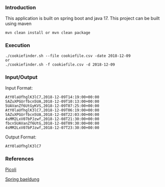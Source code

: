 ### Introduction
This application is built on spring boot and java 17. This project can be built using maven

``
mvn clean install
or
mvn clean package
``

### Execution
```
./cookiefinder.sh --file cookiefile.csv -date 2018-12-09
or
./cookiefinder.sh -f cookiefile.csv -d 2018-12-09
```

### Input/Output
Input Format:
```aidl
AtY0laUfhglK3lC7,2018-12-09T14:19:00+00:00 
SAZuXPGUrfbcn5UA,2018-12-09T10:13:00+00:00 
5UAVanZf6UtGyKVS,2018-12-09T07:25:00+00:00 
AtY0laUfhglK3lC7,2018-12-09T06:19:00+00:00 
SAZuXPGUrfbcn5UA,2018-12-08T22:03:00+00:00 
4sMM2LxV07bPJzwf,2018-12-08T21:30:00+00:00 
fbcn5UAVanZf6UtG,2018-12-08T09:30:00+00:00 
4sMM2LxV07bPJzwf,2018-12-07T23:30:00+00:00 
```

Output Format:
```aidl
AtY0laUfhglK3lC7 
```

### References
[Picoli](https://picocli.info/)

[Spring baeldung](https://www.baeldung.com/java-picocli-create-command-line-program)

